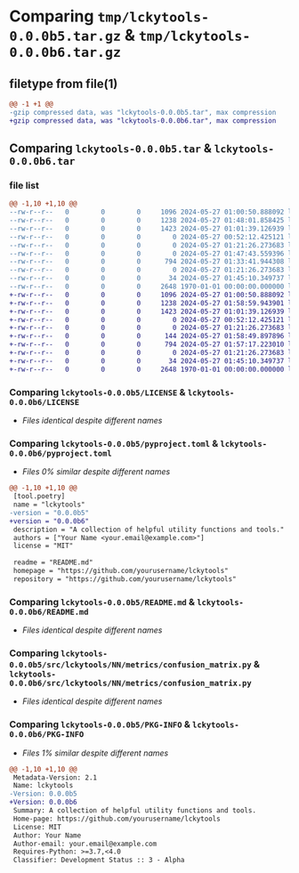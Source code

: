 # Comparing `tmp/lckytools-0.0.0b5.tar.gz` & `tmp/lckytools-0.0.0b6.tar.gz`

## filetype from file(1)

```diff
@@ -1 +1 @@
-gzip compressed data, was "lckytools-0.0.0b5.tar", max compression
+gzip compressed data, was "lckytools-0.0.0b6.tar", max compression
```

## Comparing `lckytools-0.0.0b5.tar` & `lckytools-0.0.0b6.tar`

### file list

```diff
@@ -1,10 +1,10 @@
--rw-r--r--   0        0        0     1096 2024-05-27 01:00:50.888092 lckytools-0.0.0b5/LICENSE
--rw-r--r--   0        0        0     1238 2024-05-27 01:48:01.858425 lckytools-0.0.0b5/pyproject.toml
--rw-r--r--   0        0        0     1423 2024-05-27 01:01:39.126939 lckytools-0.0.0b5/README.md
--rw-r--r--   0        0        0        0 2024-05-27 00:52:12.425121 lckytools-0.0.0b5/src/lckytools/__init__.py
--rw-r--r--   0        0        0        0 2024-05-27 01:21:26.273683 lckytools-0.0.0b5/src/lckytools/NN/__init__.py
--rw-r--r--   0        0        0        0 2024-05-27 01:47:43.559396 lckytools-0.0.0b5/src/lckytools/NN/metrics/__init__.py
--rw-r--r--   0        0        0      794 2024-05-27 01:33:41.944308 lckytools-0.0.0b5/src/lckytools/NN/metrics/confusion_matrix.py
--rw-r--r--   0        0        0        0 2024-05-27 01:21:26.273683 lckytools-0.0.0b5/src/lckytools/NN/torch/__init__.py
--rw-r--r--   0        0        0       34 2024-05-27 01:45:10.349737 lckytools-0.0.0b5/src/lckytools/NN/torch/summary_model.py
--rw-r--r--   0        0        0     2648 1970-01-01 00:00:00.000000 lckytools-0.0.0b5/PKG-INFO
+-rw-r--r--   0        0        0     1096 2024-05-27 01:00:50.888092 lckytools-0.0.0b6/LICENSE
+-rw-r--r--   0        0        0     1238 2024-05-27 01:58:59.943901 lckytools-0.0.0b6/pyproject.toml
+-rw-r--r--   0        0        0     1423 2024-05-27 01:01:39.126939 lckytools-0.0.0b6/README.md
+-rw-r--r--   0        0        0        0 2024-05-27 00:52:12.425121 lckytools-0.0.0b6/src/lckytools/__init__.py
+-rw-r--r--   0        0        0        0 2024-05-27 01:21:26.273683 lckytools-0.0.0b6/src/lckytools/NN/__init__.py
+-rw-r--r--   0        0        0      144 2024-05-27 01:58:49.897896 lckytools-0.0.0b6/src/lckytools/NN/metrics/__init__.py
+-rw-r--r--   0        0        0      794 2024-05-27 01:57:17.223010 lckytools-0.0.0b6/src/lckytools/NN/metrics/confusion_matrix.py
+-rw-r--r--   0        0        0        0 2024-05-27 01:21:26.273683 lckytools-0.0.0b6/src/lckytools/NN/torch/__init__.py
+-rw-r--r--   0        0        0       34 2024-05-27 01:45:10.349737 lckytools-0.0.0b6/src/lckytools/NN/torch/summary_model.py
+-rw-r--r--   0        0        0     2648 1970-01-01 00:00:00.000000 lckytools-0.0.0b6/PKG-INFO
```

### Comparing `lckytools-0.0.0b5/LICENSE` & `lckytools-0.0.0b6/LICENSE`

 * *Files identical despite different names*

### Comparing `lckytools-0.0.0b5/pyproject.toml` & `lckytools-0.0.0b6/pyproject.toml`

 * *Files 0% similar despite different names*

```diff
@@ -1,10 +1,10 @@
 [tool.poetry]
 name = "lckytools"
-version = "0.0.0b5"
+version = "0.0.0b6"
 description = "A collection of helpful utility functions and tools."
 authors = ["Your Name <your.email@example.com>"]
 license = "MIT"
 
 readme = "README.md"
 homepage = "https://github.com/yourusername/lckytools"
 repository = "https://github.com/yourusername/lckytools"
```

### Comparing `lckytools-0.0.0b5/README.md` & `lckytools-0.0.0b6/README.md`

 * *Files identical despite different names*

### Comparing `lckytools-0.0.0b5/src/lckytools/NN/metrics/confusion_matrix.py` & `lckytools-0.0.0b6/src/lckytools/NN/metrics/confusion_matrix.py`

 * *Files identical despite different names*

### Comparing `lckytools-0.0.0b5/PKG-INFO` & `lckytools-0.0.0b6/PKG-INFO`

 * *Files 1% similar despite different names*

```diff
@@ -1,10 +1,10 @@
 Metadata-Version: 2.1
 Name: lckytools
-Version: 0.0.0b5
+Version: 0.0.0b6
 Summary: A collection of helpful utility functions and tools.
 Home-page: https://github.com/yourusername/lckytools
 License: MIT
 Author: Your Name
 Author-email: your.email@example.com
 Requires-Python: >=3.7,<4.0
 Classifier: Development Status :: 3 - Alpha
```

